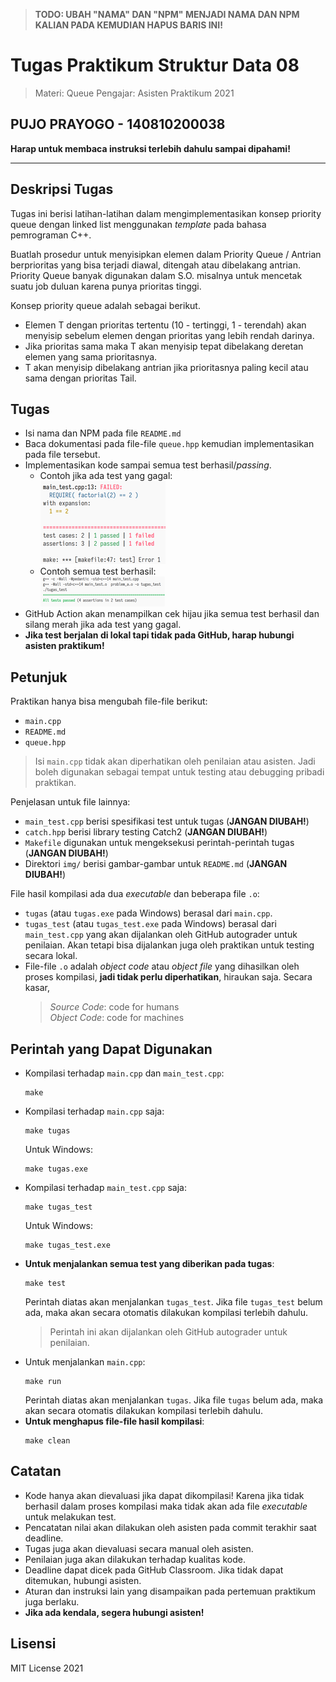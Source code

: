 > **TODO: UBAH "NAMA" DAN "NPM" MENJADI NAMA DAN NPM KALIAN PADA KEMUDIAN HAPUS BARIS INI!**
# Tugas Praktikum Struktur Data 08

> Materi: Queue
> Pengajar: Asisten Praktikum 2021
## PUJO PRAYOGO - 140810200038

**Harap untuk membaca instruksi terlebih dahulu sampai dipahami!**

---


## Deskripsi Tugas

Tugas ini berisi latihan-latihan dalam mengimplementasikan konsep priority queue dengan linked list menggunakan _template_ pada bahasa pemrograman C++.

Buatlah prosedur untuk menyisipkan elemen dalam Priority Queue / Antrian berprioritas yang bisa terjadi diawal, ditengah atau dibelakang antrian. Priority Queue banyak digunakan dalam S.O. misalnya untuk mencetak suatu job duluan karena punya prioritas tinggi.

Konsep priority queue adalah sebagai berikut.
* Elemen T dengan prioritas tertentu (10 - tertinggi, 1 - terendah) akan menyisip sebelum elemen dengan prioritas yang lebih rendah darinya.
* Jika prioritas sama maka T akan menyisip tepat dibelakang deretan elemen yang sama prioritasnya.
* T akan menyisip dibelakang antrian jika prioritasnya paling kecil atau sama dengan prioritas Tail.

## Tugas

* Isi nama dan NPM pada file `README.md`
* Baca dokumentasi pada file-file `queue.hpp` kemudian implementasikan pada file tersebut.
* Implementasikan kode sampai semua test berhasil/_passing_.
  * Contoh jika ada test yang gagal:  
    ![](img/contoh_gagal.png)
  * Contoh semua test berhasil:  
    ![](img/contoh_berhasil.png)
* GitHub Action akan menampilkan cek hijau jika semua test berhasil dan silang merah jika ada test
  yang gagal.
* **Jika test berjalan di lokal tapi tidak pada GitHub, harap hubungi asisten praktikum!**


## Petunjuk

Praktikan hanya bisa mengubah file-file berikut:
* `main.cpp`
* `README.md`
* `queue.hpp`

> Isi `main.cpp` tidak akan diperhatikan oleh penilaian atau asisten. Jadi boleh digunakan sebagai
> tempat untuk testing atau debugging pribadi praktikan.

Penjelasan untuk file lainnya:
* `main_test.cpp` berisi spesifikasi test untuk tugas (**JANGAN DIUBAH!**)
* `catch.hpp` berisi library testing Catch2 (**JANGAN DIUBAH!**)
* `Makefile` digunakan untuk mengeksekusi perintah-perintah tugas (**JANGAN DIUBAH!**)
* Direktori `img/` berisi gambar-gambar untuk `README.md` (**JANGAN DIUBAH!**)

File hasil kompilasi ada dua _executable_ dan beberapa file `.o`:
* `tugas` (atau `tugas.exe` pada Windows) berasal dari `main.cpp`.
* `tugas_test` (atau `tugas_test.exe` pada Windows) berasal dari `main_test.cpp` yang akan
  dijalankan oleh GitHub autograder untuk penilaian. Akan tetapi bisa dijalankan juga oleh praktikan
  untuk testing secara lokal.
* File-file `.o` adalah _object code_ atau _object file_ yang dihasilkan oleh proses kompilasi,
  **jadi tidak perlu diperhatikan**, hiraukan saja. Secara kasar,
  > _Source Code_: code for humans  
  > _Object Code_: code for machines

## Perintah yang Dapat Digunakan

* Kompilasi terhadap `main.cpp` dan `main_test.cpp`:
  ```shell
  make
  ```
* Kompilasi terhadap `main.cpp` saja:
  ```shell
  make tugas
  ```
  Untuk Windows:
  ```shell
  make tugas.exe
  ```
* Kompilasi terhadap `main_test.cpp` saja:
  ```shell
  make tugas_test
  ```
  Untuk Windows:
  ```shell
  make tugas_test.exe
  ```
* **Untuk menjalankan semua test yang diberikan pada tugas**:
  ```shell
  make test
  ```
  Perintah diatas akan menjalankan `tugas_test`. Jika file `tugas_test` belum ada, maka akan secara
  otomatis dilakukan kompilasi terlebih dahulu.
  > Perintah ini akan dijalankan oleh GitHub autograder untuk penilaian.
* Untuk menjalankan `main.cpp`:
  ```shell
  make run
  ```
  Perintah diatas akan menjalankan `tugas`. Jika file `tugas` belum ada, maka akan secara otomatis dilakukan kompilasi terlebih dahulu.
* **Untuk menghapus file-file hasil kompilasi**:
  ```shell
  make clean
  ```


## Catatan

* Kode hanya akan dievaluasi jika dapat dikompilasi! Karena jika tidak berhasil dalam proses
  kompilasi maka tidak akan ada file _executable_ untuk melakukan test.
* Pencatatan nilai akan dilakukan oleh asisten pada commit terakhir saat deadline.
* Tugas juga akan dievaluasi secara manual oleh asisten.
* Penilaian juga akan dilakukan terhadap kualitas kode.
* Deadline dapat dicek pada GitHub Classroom. Jika tidak dapat ditemukan, hubungi asisten.
* Aturan dan instruksi lain yang disampaikan pada pertemuan praktikum juga berlaku.
* **Jika ada kendala, segera hubungi asisten!**


## Lisensi
MIT License 2021

